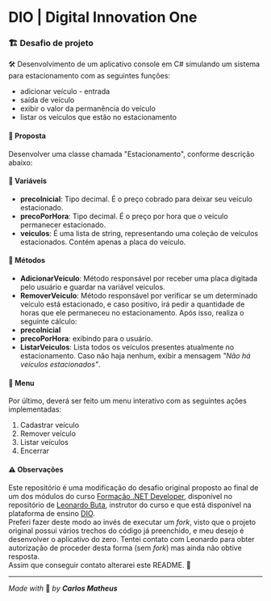 # DIO | Digital Innovation One

### 🏗️ Desafio de projeto
🛠️ Desenvolvimento de um aplicativo console em C# simulando um sistema para estacionamento com as seguintes funções:  
* adicionar veículo - entrada  
* saída de veículo
* exibir o valor da permanência do veículo
* listar os veículos que estão no estacionamento

#### 🔸 Proposta
Desenvolver uma classe chamada "Estacionamento", conforme descrição abaixo:  

#### 🔸 Variáveis 
  * **precoInicial**: Tipo decimal. É o preço cobrado para deixar seu veículo estacionado.  
  * **precoPorHora**: Tipo decimal. É o preço por hora que o veículo permanecer estacionado.  
  * **veiculos**: É uma lista de string, representando uma coleção de veículos estacionados. Contém apenas a placa do veículo.  

#### 🔸 Métodos
  * **AdicionarVeiculo**: Método responsável por receber uma placa digitada pelo usuário e guardar na variável veiculos.  
  * **RemoverVeiculo**: Método responsável por verificar se um determinado veículo está estacionado, e caso positivo, irá pedir a quantidade de horas que ele permaneceu no estacionamento. Após isso, realiza o seguinte cálculo:  
  * **precoInicial**
  * **precoPorHora**: exibindo para o usuário.
  * **ListarVeiculos**: Lista todos os veículos presentes atualmente no estacionamento. Caso não haja nenhum, exibir a mensagem _"Não há veículos estacionados"_.

#### 🔸 Menu
Por último, deverá ser feito um menu interativo com as seguintes ações implementadas:
  1. Cadastrar veículo
  2. Remover veículo
  3. Listar veículos
  4. Encerrar

#### ⚠️ Observações
Este repositório é uma modificação do desafio original proposto ao final de um dos módulos do curso [Formação .NET Developer](https://www.dio.me/bootcamp/net-fundamentals?ref=aegea), disponível no repositório de [Leonardo Buta](https://github.com/leonardo-buta), instrutor do curso e que está disponível na plataforma de ensino [DIO](https://www.dio.me/).  
Preferi fazer deste modo ao invés de executar um _fork_, visto que o projeto original possui vários trechos do código já preenchido, e meu desejo é desenvolver o aplicativo do zero. Tentei contato com Leonardo para obter autorização de proceder desta forma (sem _fork_) mas ainda não obtive resposta.  
Assim que conseguir contato alterarei este README. 🙂

---

_Made with_ 😤 _by **Carlos Matheus**_
